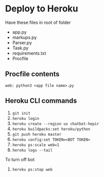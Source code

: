 # Deploy to Heroku
Have these files in root of folder
- app.py
- markups.py
- Parser.py
- Task.py
- requirements.txt
- Procfile

## Procfile contents
`web: python3 <app file name>.py`

## Heroku CLI commands
1. `git init`
2. `heroku login`
3. `heroku create --region us chatbot-hepir`
4. `heroku buildpacks:set heroku/python`
5. `git push heroku master`
6. `heroku config:set TOKEN=<BOT TOKEN>`
7. `heroku ps:scale web=1`
8. `heroku logs --tail`

To turn off bot
1. `heroku ps:stop web`